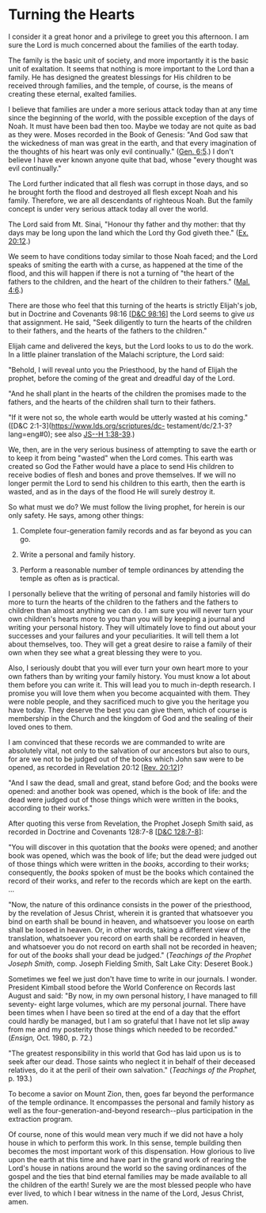# Turning the Hearts

I consider it a great honor and a privilege to greet you this afternoon. I am
sure the Lord is much concerned about the families of the earth today.

The family is the basic unit of society, and more importantly it is the basic
unit of exaltation. It seems that nothing is more important to the Lord than a
family. He has designed the greatest blessings for His children to be received
through families, and the temple, of course, is the means of creating these
eternal, exalted families.

I believe that families are under a more serious attack today than at any time
since the beginning of the world, with the possible exception of the days of
Noah. It must have been bad then too. Maybe we today are not quite as bad as
they were. Moses recorded in the Book of Genesis: "And God saw that the
wickedness of man was great in the earth, and that every imagination of the
thoughts of his heart was only evil continually." ([Gen.
6:5](https://www.lds.org/scriptures/ot/gen/6.5?lang=eng#4).) I don't believe I
have ever known anyone quite that bad, whose "every thought was evil
continually."

The Lord further indicated that all flesh was corrupt in those days, and so he
brought forth the flood and destroyed all flesh except Noah and his family.
Therefore, we are all descendants of righteous Noah. But the family concept is
under very serious attack today all over the world.

The Lord said from Mt. Sinai, "Honour thy father and thy mother: that thy days
may be long upon the land which the Lord thy God giveth thee." ([Ex.
20:12](https://www.lds.org/scriptures/ot/ex/20.12?lang=eng#11).)

We seem to have conditions today similar to those Noah faced; and the Lord
speaks of smiting the earth with a curse, as happened at the time of the
flood, and this will happen if there is not a turning of "the heart of the
fathers to the children, and the heart of the children to their fathers."
([Mal. 4:6](https://www.lds.org/scriptures/ot/mal/4.6?lang=eng#5).)

There are those who feel that this turning of the hearts is strictly Elijah's
job, but in Doctrine and Covenants 98:16 [[D&amp;C
98:16](https://www.lds.org/scriptures/dc-testament/dc/98.16?lang=eng#15)] the
Lord seems to give _us_ that assignment. He said, "Seek diligently to turn the
hearts of the children to their fathers, and the hearts of the fathers to the
children."

Elijah came and delivered the keys, but the Lord looks to us to do the work.
In a little plainer translation of the Malachi scripture, the Lord said:

"Behold, I will reveal unto you the Priesthood, by the hand of Elijah the
prophet, before the coming of the great and dreadful day of the Lord.

"And he shall plant in the hearts of the children the promises made to the
fathers, and the hearts of the children shall turn to their fathers.

"If it were not so, the whole earth would be utterly wasted at his coming."
([D&amp;C 2:1-3](https://www.lds.org/scriptures/dc-
testament/dc/2.1-3?lang=eng#0); see also [JS--H
1:38-39](https://www.lds.org/scriptures/pgp/js-h/1.38-39?lang=eng#37).)

We, then, are in the very serious business of attempting to save the earth or
to keep it from being "wasted" when the Lord comes. This earth was created so
God the Father would have a place to send His children to receive bodies of
flesh and bones and prove themselves. If we will no longer permit the Lord to
send his children to this earth, then the earth is wasted, and as in the days
of the flood He will surely destroy it.

So what must we do? We must follow the living prophet, for herein is our only
safety. He says, among other things:

  1. Complete four-generation family records and as far beyond as you can go.

  2. Write a personal and family history.

  3. Perform a reasonable number of temple ordinances by attending the temple as often as is practical.

I personally believe that the writing of personal and family histories will do
more to turn the hearts of the children to the fathers and the fathers to
children than almost anything we can do. I am sure you will never turn your
own children's hearts more to you than you will by keeping a journal and
writing your personal history. They will ultimately love to find out about
your successes and your failures and your peculiarities. It will tell them a
lot about themselves, too. They will get a great desire to raise a family of
their own when they see what a great blessing they were to you.

Also, I seriously doubt that you will ever turn your own heart more to your
own fathers than by writing your family history. You must know a lot about
them before you can write it. This will lead you to much in-depth research. I
promise you will love them when you become acquainted with them. They were
noble people, and they sacrificed much to give you the heritage you have
today. They deserve the best you can give them, which of course is membership
in the Church and the kingdom of God and the sealing of their loved ones to
them.

I am convinced that these records we are commanded to write are absolutely
vital, not only to the salvation of our ancestors but also to ours, for are we
not to be judged out of the books which John saw were to be opened, as
recorded in Revelation 20:12 [[Rev.
20:12](https://www.lds.org/scriptures/nt/rev/20.12?lang=eng#11)]?

"And I saw the dead, small and great, stand before God; and the books were
opened: and another book was opened, which is the book of life: and the dead
were judged out of those things which were written in the books, according to
their works."

After quoting this verse from Revelation, the Prophet Joseph Smith said, as
recorded in Doctrine and Covenants 128:7-8 [[D&amp;C
128:7-8](https://www.lds.org/scriptures/dc-testament/dc/128.7-8?lang=eng#6)]:

"You will discover in this quotation that the _books_ were opened; and another
book was opened, which was the book of life; but the dead were judged out of
those things which were written in the _books,_ according to their works;
consequently, the _books_ spoken of must be the books which contained the
record of their works, and refer to the records which are kept on the earth. ...

"Now, the nature of this ordinance consists in the power of the priesthood, by
the revelation of Jesus Christ, wherein it is granted that whatsoever you bind
on earth shall be bound in heaven, and whatsoever you loose on earth shall be
loosed in heaven. Or, in other words, taking a different view of the
translation, whatsoever you record on earth shall be recorded in heaven, and
whatsoever you do not record on earth shall not be recorded in heaven; for out
of the _books_ shall your dead be judged." (_Teachings of the Prophet Joseph
Smith,_ comp. Joseph Fielding Smith, Salt Lake City: Deseret Book.)

Sometimes we feel we just don't have time to write in our journals. I wonder.
President Kimball stood before the World Conference on Records last August and
said: "By now, in my own personal history, I have managed to fill seventy-
eight large volumes, which are my personal journal. There have been times when
I have been so tired at the end of a day that the effort could hardly be
managed, but I am so grateful that I have not let slip away from me and my
posterity those things which needed to be recorded." (_Ensign,_ Oct. 1980, p.
72.)

"The greatest responsibility in this world that God has laid upon us is to
seek after our dead. Those saints who neglect it in behalf of their deceased
relatives, do it at the peril of their own salvation." (_Teachings of the
Prophet,_ p. 193.)

To become a savior on Mount Zion, then, goes far beyond the performance of the
temple ordinance. It encompasses the personal and family history as well as
the four-generation-and-beyond research--plus participation in the extraction
program.

Of course, none of this would mean very much if we did not have a holy house
in which to perform this work. In this sense, temple building then becomes the
most important work of this dispensation. How glorious to live upon the earth
at this time and have part in the grand work of rearing the Lord's house in
nations around the world so the saving ordinances of the gospel and the ties
that bind eternal families may be made available to all the children of the
earth! Surely we are the most blessed people who have ever lived, to which I
bear witness in the name of the Lord, Jesus Christ, amen.

